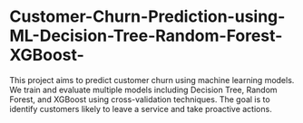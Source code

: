 # Customer-Churn-Prediction-using-ML-Decision-Tree-Random-Forest-XGBoost-
This project aims to predict customer churn using machine learning models. We train and evaluate multiple models including Decision Tree, Random Forest, and XGBoost using cross-validation techniques. The goal is to identify customers likely to leave a service and take proactive actions.
